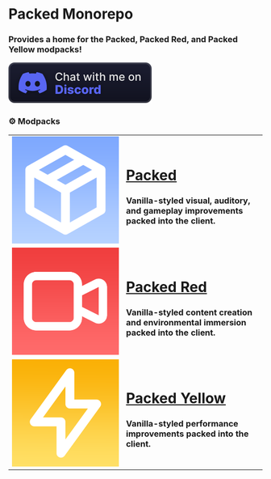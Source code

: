 [Support]: https://encode42.dev/support
[Support Badge]: https://raw.githubusercontent.com/intergrav/devins-badges/v2/assets/cozy/social/discord-singular_vector.svg

# Packed Monorepo
### Provides a home for the Packed, Packed Red, and Packed Yellow modpacks!

[![Support Badge]][Support]

### ⚙️ Modpacks

<table>
  <tr>
    <td>
      <img src=".github/asset/blue/Packed.png" />
    </td>
    <td>
      <h1><a href="/blue">Packed</a></h1>
      <h3>Vanilla-styled visual, auditory, and gameplay improvements packed into the client.</h3>
    </td>
  </tr>
  <tr>
    <td>
      <img src=".github/asset/red/Packed Red.png" />
    </td>
    <td>
      <h1><a href="/red">Packed Red</a></h1>
      <h3>Vanilla-styled content creation and environmental immersion packed into the client.</h3>
    </td>
  </tr>
  <tr>
    <td>
      <img src=".github/asset/yellow/Packed Yellow.png" />
    </td>
    <td>
      <h1><a href="/yellow">Packed Yellow</a></h1>
      <h3>Vanilla-styled performance improvements packed into the client.</h3>
    </td>
  </tr>
</table>
